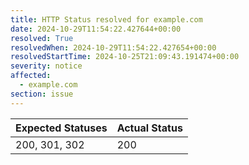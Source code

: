 ```yaml
---
title: HTTP Status resolved for example.com
date: 2024-10-29T11:54:22.427644+00:00
resolved: True
resolvedWhen: 2024-10-29T11:54:22.427654+00:00
resolvedStartTime: 2024-10-25T21:09:43.191474+00:00
severity: notice
affected:
  - example.com
section: issue
---
```


| Expected Statuses | Actual Status  |
|-------------------|----------------|
| 200, 301, 302 | 200 |
